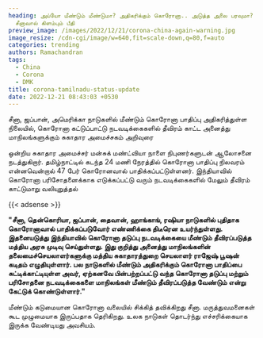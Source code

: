 ```yaml
---
heading: அய்யோ மீண்டும் மீண்டுமா? அதிகரிக்கும் கொரோனா.. அடுத்த அலை பரவுமா?
  சீனாவால் கிளம்பும் பீதி
preview_image: /images/2022/12/21/corona-china-again-warning.jpg
image_resize: /cdn-cgi/image/w=640,fit=scale-down,q=80,f=auto
categories: trending
authors: Ramachandran
tags:
  - China
  - Corona
  - DMK
title: corona-tamilnadu-status-update
date: 2022-12-21 08:43:03 +0530
---
```

சீனா, ஜப்பான், அமெரிக்கா நாடுகளில் மீண்டும் கொரோனா பாதிப்பு அதிகரித்துள்ள நிலையில், கொரோனா கட்டுப்பாட்டு நடவடிக்கைகளில் தீவிரம் காட்ட அனைத்து மாநிலங்களுக்கும் சுகாதார அமைச்சகம் அறிவுரை

ஒன்றிய சுகாதார அமைச்சர் மன்சுக் மண்ட்வியா நாளை நிபுணர்களுடன் ஆலோசனை நடத்துகிறார். தமிழ்நாட்டில் கடந்த 24 மணி நேரத்தில் கொரோனா பாதிப்பு நிலவரம் என்னவென்றால் 47 பேர் கொரோனவால் பாதிக்கப்பட்டுள்ளனர்.  இந்தியாவில் கொரோனா பரிசோதனைக்காக எடுக்கப்பட்டு வரும் நடவடிக்கைகளில் மேலும் தீவிரம் காட்டுமாறு வலியுறுத்தல்

{{< adsense >}}

**"சீனா, தென்கொரியா, ஜப்பான், தைவான், ஹாங்காங், ரஷியா நாடுகளில் புதிதாக கொரோனாவால் பாதிக்கப்படுவோர் எண்ணிக்கை திடீரென உயர்ந்துள்ளது. இதனையடுத்து இந்தியாவில் கொரோனா தடுப்பு நடவடிக்கையை மீண்டும் தீவிரப்படுத்த மத்திய அரசு முடிவு செய்துள்ளது. இது குறித்து அனைத்து மாநிலங்களின் தலைமைச்செயலாளர்களுக்கு மத்திய சுகாதாரத்துறை செயலாளர் ராஜேஷ் பூஷன் கடிதம் எழுதியுள்ளார். பல நாடுகளில் மீண்டும் அதிகரிக்கும் கொரோனா பாதிப்பை சுட்டிக்காட்டியுள்ள அவர், ஏற்கனவே பின்பற்றப்பட்டு வந்த கொரோனா தடுப்பு மற்றும் பரிசோதனை நடவடிக்கைகளை மாநிலங்கள் மீண்டும் தீவிரப்படுத்த வேண்டும் என்று கேட்டுக் கொண்டுள்ளார்."**

மீண்டும் கடுமையான கொரோனா வலையில் சிக்கித் தவிக்கிறது சீனா. மருத்துவமனைகள் கூட முழுமையாக இருப்பதாக தெரிகிறது. உலக நாடுகள் தொடர்ந்து எச்சரிக்கையாக இருக்க வேண்டியது அவசியம்.